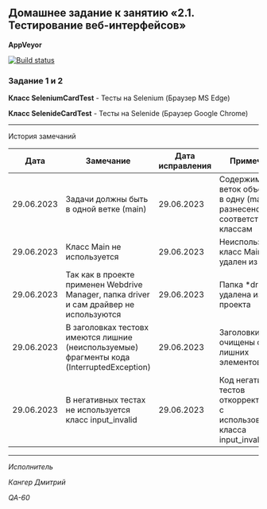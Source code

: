 ## Домашнее задание к занятию «2.1. Тестирование веб-интерфейсов»



**AppVeyor** 

[![Build status](https://ci.appveyor.com/api/projects/status/d8s7gse7xsafsl5b?svg=true)](https://ci.appveyor.com/project/Kanger79/hw-8-3)

### Задание 1 и 2


**Класс SeleniumCardTest** - Тесты на Selenium (Браузер MS Edge)

**Класс SelenideCardTest** - Тесты на Selenide (Браузер Google Chrome)

***
 История замечаний

<table>
<thead>
<tr>
<th>Дата</th>
<th>Замечание</th>
<th>Дата исправления</th>
<th>Примечание</th>
</tr>
</thead>
<tbody>
<tr>
<td>29.06.2023</td>
<td>Задачи должны быть в одной ветке (main)</td>
<td>29.06.2023</td>
<td>Содержимое веток объеденино в одну (main), но разнесено по соответствующим классам</td>
</tr>
<tr>
<td>29.06.2023</td>
<td>Класс Main не используется </td>
<td>29.06.2023</td>
<td>Неиспользуемый класс Main удален из проекта</td>
</tr>
<tr>
<td>29.06.2023</td>
<td>Так как в проекте применен Webdrive Manager, папка driver и сам драйвер не используются</td>
<td>29.06.2023</td>
<td>Папка *driver* удалена из проекта</td>
</tr>
<tr>
<td>29.06.2023</td>
<td>В заголовках тестовх имеются лишние (неиспользуемые) фрагменты кода (InterruptedException)</td>
<td>29.06.2023</td>
<td>Заголовки тестов очищены от лишних элементов</td>
</tr>
<tr>
<td>29.06.2023</td>
<td>В негативных тестах не используется класс input_invalid </td>
<td>29.06.2023</td>
<td>Код негативных тестов откорректирован с использованием класса input_invalid </td>
</tr>
</tbody>
</table>



***

*Исполнитель*

*Кангер Дмитрий*

*QA-60*
